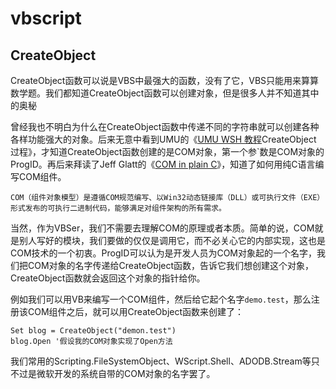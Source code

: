 # vbscript

## CreateObject

CreateObject函数可以说是VBS中最强大的函数，没有了它，VBS只能用来算算数学题。我们都知道CreateObject函数可以创建对象，但是很多人并不知道其中的奥秘

曾经我也不明白为什么在CreateObject函数中传递不同的字符串就可以创建各种各样功能强大的对象。后来无意中看到UMU的《[UMU WSH 教程](9)CreateObject 过程》，才知道CreateObject函数创建的是COM对象，第一个参`数是COM对象的ProgID。再后来拜读了Jeff Glatt的《[COM in plain C](http://www.codeproject.com/Articles/13601/COM-in-plain-C)》，知道了如何用纯C语言编写COM组件。

```text
COM（组件对象模型）是遵循COM规范编写、以Win32动态链接库（DLL）或可执行文件（EXE）形式发布的可执行二进制代码，能够满足对组件架构的所有需求。
```

当然，作为VBSer，我们不需要去理解COM的原理或者本质。简单的说，COM就是别人写好的模块，我们要做的仅仅是调用它，而不必关心它的内部实现，这也是COM技术的一个初衷。ProgID可以认为是开发人员为COM对象起的一个名字，我们把COM对象的名字传递给CreateObject函数，告诉它我们想创建这个对象，CreateObject函数就会返回这个对象的指针给你。

例如我们可以用VB来编写一个COM组件，然后给它起个名字`demo.test`，那么注册该COM组件之后，就可以用CreateObject函数来创建了：

```vbscript
Set blog = CreateObject("demon.test")
blog.Open '假设我的COM对象实现了Open方法
```

我们常用的Scripting.FileSystemObject、WScript.Shell、ADODB.Stream等只不过是微软开发的系统自带的COM对象的名字罢了。

